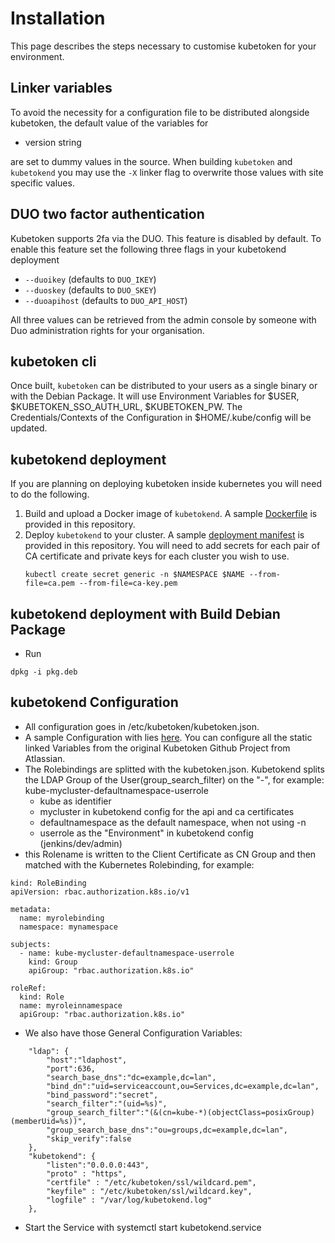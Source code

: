 # Installation

This page describes the steps necessary to customise kubetoken for your environment.

## Linker variables

To avoid the necessity for a configuration file to be distributed alongside kubetoken, the default value of the variables for 

- version string


are set to dummy values in the source.
When building `kubetoken` and `kubetokend` you may use the `-X` linker flag to overwrite those values with site specific values.

## DUO two factor authentication

Kubetoken supports 2fa via the DUO. This feature is disabled by default. To enable this feature set the following three flags in your kubetokend deployment

- `--duoikey` (defaults to `DUO_IKEY`)
- `--duoskey` (defaults to `DUO_SKEY`)
- `--duoapihost` (defaults to `DUO_API_HOST`)

All three values can be retrieved from the admin console by someone with Duo administration rights for your organisation.

## kubetoken cli

Once built, `kubetoken` can be distributed to your users as a single binary or with the Debian Package. 
It will use Environment Variables for $USER, $KUBETOKEN_SSO_AUTH_URL, $KUBETOKEN_PW.
The Credentials/Contexts of the Configuration in $HOME/.kube/config will be updated. 

## kubetokend deployment

If you are planning on deploying kubetoken inside kubernetes you will need to do the following.

1. Build and upload a Docker image of `kubetokend`. A sample [Dockerfile](DOCKERFILE.example) is provided in this repository.
2. Deploy `kubetokend` to your cluster. A sample [deployment manifest](deployment/) is provided in this repository. You will need to add secrets for each pair of CA certificate and private keys for each cluster you wish to use.
   ```
   kubectl create secret generic -n $NAMESPACE $NAME --from-file=ca.pem --from-file=ca-key.pem
   ```
## kubetokend deployment with Build Debian Package
 * Run 

```
dpkg -i pkg.deb
```
## kubetokend Configuration
 * All configuration goes in /etc/kubetoken/kubetoken.json. 
 * A sample Configuration with lies [here](config/kubetoken.json.dist). You can configure all the static linked Variables from the original Kubetoken Github Project from Atlassian. 
 * The Rolebindings are splitted with the kubetoken.json. Kubetokend splits the LDAP Group of the User(group\_search\_filter) on the "-", for example: kube-mycluster-defaultnamespace-userrole
   * kube as identifier
   * mycluster in kubetokend config for the api and ca certificates
   * defaultnamespace as the default namespace, when not using -n
   * userrole as the "Environment" in kubetokend config (jenkins/dev/admin)
 * this Rolename is written to the Client Certificate as CN Group and then matched with the Kubernetes Rolebinding, for example:
```
kind: RoleBinding
apiVersion: rbac.authorization.k8s.io/v1

metadata:
  name: myrolebinding
  namespace: mynamespace

subjects:
  - name: kube-mycluster-defaultnamespace-userrole
    kind: Group
    apiGroup: "rbac.authorization.k8s.io"

roleRef:
  kind: Role
  name: myroleinnamespace
  apiGroup: "rbac.authorization.k8s.io"
```
 * We also have those General Configuration Variables:

```
	"ldap": {
		"host":"ldaphost",
		"port":636,
		"search_base_dns":"dc=example,dc=lan",
		"bind_dn":"uid=serviceaccount,ou=Services,dc=example,dc=lan",
		"bind_password":"secret",
		"search_filter":"(uid=%s)",
		"group_search_filter":"(&(cn=kube-*)(objectClass=posixGroup)(memberUid=%s))",
		"group_search_base_dns":"ou=groups,dc=example,dc=lan",
		"skip_verify":false
 	},
	"kubetokend": {
		"listen":"0.0.0.0:443",
		"proto" : "https",
		"certfile" : "/etc/kubetoken/ssl/wildcard.pem",
		"keyfile" : "/etc/kubetoken/ssl/wildcard.key",
		"logfile" : "/var/log/kubetokend.log"
	},

```

 * Start the Service with systemctl start kubetokend.service
